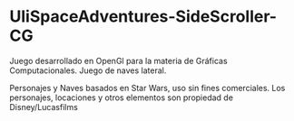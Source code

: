 # UliSpaceAdventures-SideScroller-CG

Juego desarrollado en OpenGl para la materia de Gráficas Computacionales.
Juego de naves lateral.

Personajes y Naves basados en Star Wars, uso sin fines comerciales.
Los personajes, locaciones y otros elementos son propiedad de Disney/Lucasfilms
